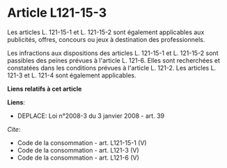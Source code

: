 # Article L121-15-3

Les articles L. 121-15-1 et L. 121-15-2 sont également applicables aux publicités, offres, concours ou jeux à destination des
professionnels. 

Les infractions aux dispositions des articles L. 121-15-1 et L. 121-15-2 sont passibles des peines prévues à l'article L.
121-6. Elles sont recherchées et constatées dans les conditions prévues à l'article L. 121-2. Les articles L. 121-3 et L.
121-4 sont également applicables.

**Liens relatifs à cet article**

**Liens**:

  - DEPLACE: Loi n°2008-3 du 3 janvier 2008 - art. 39

_Cite_:

  - Code de la consommation - art. L121-15-1 (V)
  - Code de la consommation - art. L121-3 (V)
  - Code de la consommation - art. L121-6 (V)
